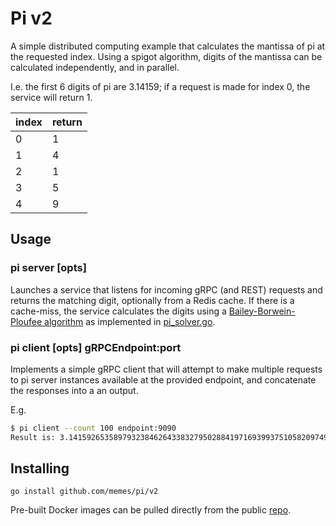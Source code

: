 # Pi v2

A simple distributed computing example that calculates the mantissa of
pi at the requested index. Using a spigot algorithm, digits of the
mantissa can be calculated independently, and in parallel.

I.e. the first 6 digits of pi are 3.14159; if a request is made for index 0, the service will return 1.

| index | return |
|-------|--------|
| 0 | 1 |
| 1 | 4 |
| 2 | 1 |
| 3 | 5 |
| 4 | 9 |

## Usage

### pi server [opts]

Launches a service that listens for incoming gRPC (and REST) requests and returns
the matching digit, optionally from a Redis cache. If there is a cache-miss, the
service calculates the digits using a [Bailey-Borwein-Ploufee
algorithm](https://en.wikipedia.org/wiki/Bailey%E2%80%93Borwein%E2%80%93Plouffe_formula)
as implemented in [pi_solver.go](pi_solver.go).

### pi client [opts] gRPCEndpoint:port

Implements a simple gRPC client that will attempt to make multiple requests
to pi server instances available at the provided endpoint, and
concatenate the responses into a an output.

E.g.

```bash
$ pi client --count 100 endpoint:9090
Result is: 3.1415926535897932384626433832795028841971693993751058209749445923078164062862089986280348253421170679
```

## Installing

```go install github.com/memes/pi/v2```

Pre-built Docker images can be pulled directly from the public [repo](https://hub.docker.com/r/memes/pi/).
